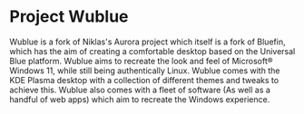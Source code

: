 # Project Wublue
Wublue is a fork of Niklas's Aurora project which itself is a fork of Bluefin, which has the aim of creating a comfortable desktop based on the Universal Blue platform. Wublue aims to recreate the look and feel of Microsoft® Windows 11, while still being authentically Linux. Wublue comes with the KDE Plasma desktop with a collection of different themes and tweaks to achieve this. Wublue also comes with a fleet of software (As well as a handful of web apps) which aim to recreate the Windows experience.
